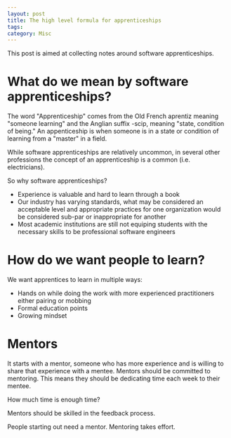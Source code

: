 ```yaml
---
layout: post
title: The high level formula for apprenticeships
tags: 
category: Misc
---
```


This post is aimed at collecting notes around software apprenticeships. 

# What do we mean by software apprenticeships?

The word "Apprenticeship" comes from the Old French aprentiz meaning "someone learning" and the Anglian suffix -scip, meaning "state, condition of being." An appenticeship is when someone is in a state or condition of learning from a "master" in a field. 

While software apprenticeships are relatively uncommon, in several other professions the concept of an apprenticeship is a common (i.e. electricians).

So why software apprenticeships? 

* Experience is valuable and hard to learn through a book  
* Our industry has varying standards, what may be considered an acceptable level and appropriate practices for one organization would be considered sub-par or inappropriate for another  
* Most academic institutions are still not equiping students with the necessary skills to be professional software engineers  

# How do we want people to learn?

We want apprentices to learn in multiple ways:

* Hands on while doing the work with more experienced practitioners either pairing or mobbing
* Formal education points
* Growing mindset

# Mentors

It starts with a mentor, someone who has more experience and is willing to share that experience with a mentee. Mentors should be committed to mentoring. This means they should be dedicating time each week to their mentee.

How much time is enough time? 

Mentors should be skilled in the feedback process.

People starting out need a mentor. Mentoring takes effort.
